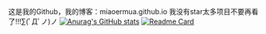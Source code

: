 这是我的Github，我的博客：miaoermua.github.io
我没有star太多项目不要再看了!!!∑(ﾟДﾟノ)ノ
[![Anurag's GitHub stats](https://github-readme-stats.vercel.app/api?username=anuraghazra)](https://github.com/anuraghazra/github-readme-stats)
[![Readme Card](https://github-readme-stats.vercel.app/api/pin/?username=anuraghazra&repo=github-readme-stats)](https://miaoermua.github.io/)
